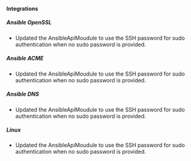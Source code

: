
#### Integrations

##### Ansible OpenSSL

- Updated the AnsibleApiMoudule to use the SSH password for sudo authentication when no sudo password is provided.

##### Ansible ACME

- Updated the AnsibleApiMoudule to use the SSH password for sudo authentication when no sudo password is provided.

##### Ansible DNS

- Updated the AnsibleApiMoudule to use the SSH password for sudo authentication when no sudo password is provided.

##### Linux

- Updated the AnsibleApiMoudule to use the SSH password for sudo authentication when no sudo password is provided.